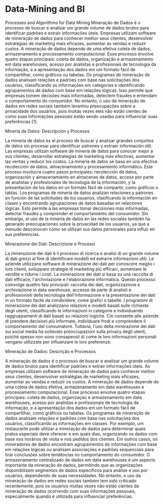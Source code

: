 # Data-Mining and BI
Processes and Algorithms for Data Mining
Mineração de Dados é o processo de buscar e analisar um grande volume de dados brutos para identificar padrões e extrair informações úteis. Empresas utilizam software de mineração de dados para conhecer melhor seus clientes, desenvolver estratégias de marketing mais eficazes, aumentar as vendas e reduzir custos. A mineração de dados depende de uma efetiva coleta de dados, armazenamento e processamento computacional. Esse processo envolve quatro etapas principais: coleta de dados, organização e armazenamento em data warehouses, acesso por analistas e profissionais de tecnologia da informação, e a apresentação dos dados em um formato fácil de compartilhar, como gráficos ou tabelas. Os programas de mineração de dados analisam relações e padrões com base nas solicitações dos usuários, classificando as informações em categorias e identificando agrupamentos de dados com base em relações lógicas. Isso permite que empresas tomem decisões mais informadas, detectem fraudes e entendam o comportamento do consumidor. No entanto, o uso da mineração de dados em redes sociais também levantou preocupações sobre a privacidade dos usuários, pois muitas vezes eles não estão cientes de como suas informações pessoais estão sendo usadas para influenciar suas preferências [1].

Minería de Datos: Descripción y Procesos

La minería de datos es el proceso de buscar y analizar grandes conjuntos de datos sin procesar para identificar patrones y extraer información útil. Las empresas utilizan software de minería de datos para conocer mejor a sus clientes, desarrollar estrategias de marketing más efectivas, aumentar las ventas y reducir los costos. La minería de datos se basa en una efectiva recolección de datos, almacenamiento y procesamiento informático. Este proceso involucra cuatro pasos principales: recolección de datos, organización y almacenamiento en almacenes de datos, acceso por parte de analistas y profesionales de tecnología de la información, y la presentación de los datos en un formato fácil de compartir, como gráficos o tablas. Los programas de minería de datos analizan relaciones y patrones en función de las solicitudes de los usuarios, clasificando la información en clases y encontrando agrupaciones de datos basadas en relaciones lógicas. Esto permite a las empresas tomar decisiones más informadas, detectar fraudes y comprender el comportamiento del consumidor. Sin embargo, el uso de la minería de datos en las redes sociales también ha generado preocupaciones sobre la privacidad de los usuarios, ya que a menudo desconocen cómo se utilizan sus datos personales para influir en sus preferencias.

Minerazione dei Dati: Descrizione e Processi

La minerazione dei dati è il processo di ricerca e analisi di un grande volume di dati grezzi al fine di identificare modelli ed estrarre informazioni utili. Le aziende utilizzano software di minerazione dei dati per conoscere meglio i loro clienti, sviluppare strategie di marketing più efficaci, aumentare le vendite e ridurre i costi. La minerazione dei dati si basa su una raccolta di dati efficace, l'archiviazione e l'elaborazione informatica. Questo processo coinvolge quattro fasi principali: raccolta dei dati, organizzazione e archiviazione in data warehouse, accesso da parte di analisti e professionisti della tecnologia dell'informazione e la presentazione dei dati in un formato facile da condividere, come grafici o tabelle. I programmi di minerazione dei dati analizzano relazioni e modelli basati sulle richieste degli utenti, classificando le informazioni in categorie e individuando raggruppamenti di dati basati su relazioni logiche. Ciò consente alle aziende di prendere decisioni più informate, individuare frodi e comprendere il comportamento del consumatore. Tuttavia, l'uso della minerazione dei dati sui social media ha sollevato preoccupazioni sulla privacy degli utenti, poiché spesso non sono consapevoli di come le loro informazioni personali vengano utilizzate per influenzare le loro preferenze.

Mineração de Dados: Descrição e Processos

A mineração de dados é o processo de buscar e analisar um grande volume de dados brutos para identificar padrões e extrair informações úteis. As empresas utilizam software de mineração de dados para conhecer melhor seus clientes, desenvolver estratégias de marketing mais eficazes, aumentar as vendas e reduzir os custos. A mineração de dados depende de uma coleta de dados efetiva, armazenamento em data warehouses e processamento computacional. Esse processo envolve quatro etapas principais: coleta de dados, organização e armazenamento em data warehouses, acesso por analistas e profissionais de tecnologia da informação, e a apresentação dos dados em um formato fácil de compartilhar, como gráficos ou tabelas. Os programas de mineração de dados analisam relações e padrões com base nas solicitações dos usuários, classificando as informações em classes. Por exemplo, um restaurante pode utilizar a mineração de dados para determinar quais pratos especiais deve oferecer e em quais dias, organizando os dados com base nos horários de visita e nos pedidos dos clientes. Em outros casos, os mineradores de dados encontram agrupamentos de informações com base em relações lógicas ou analisam associações e padrões sequenciais para tirar conclusões sobre tendências no comportamento do consumidor. O armazenamento centralizado de dados em data warehouses é um aspecto importante da mineração de dados, permitindo que as organizações disponibilizem segmentos de dados específicos para análise e uso por usuários, dependendo de suas necessidades. No entanto, o uso da mineração de dados em redes sociais também tem sido criticado recentemente, pois os usuários muitas vezes não estão cientes da mineração de dados ocorrendo com suas informações pessoais, especialmente quando é utilizada para influenciar preferências.
